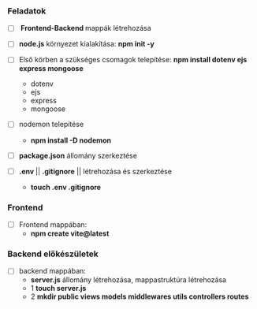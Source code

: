 ### Feladatok
- [ ] <b> Frontend-Backend </b> mappák létrehozása
- [ ] <b>node.js</b> környezet kialakítása: <b>npm init -y</b>
- [ ] Első körben a szükséges csomagok telepítése: <b>npm install dotenv ejs express mongoose</b>
  - dotenv
  - ejs
  - express
  - mongoose
  
- [ ] nodemon telepítése
  - <b>npm install -D nodemon</b>

- [ ] <b>package.json</b> állomány szerkeztése
- [ ] <b>.env </b> || <b>.gitignore</b> || létrehozása és szerkeztése
  - <b>touch .env .gitignore</b>
  
### Frontend 
- [ ] Frontend mappában: 
  -  <b>npm create vite@latest</b>

### Backend előkészületek
- [ ] backend mappában: 
  - <b>server.js</b> állomány létrehozása, mappastruktúra létrehozása  
  - 1 <b>touch server.js</b>
  - 2 <b>mkdir public views models middlewares utils controllers routes</b>